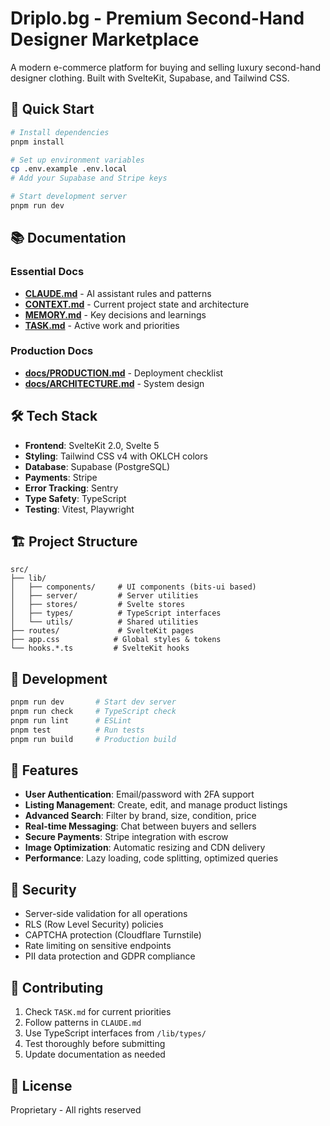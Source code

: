 # Driplo.bg - Premium Second-Hand Designer Marketplace

A modern e-commerce platform for buying and selling luxury second-hand designer clothing. Built with SvelteKit, Supabase, and Tailwind CSS.

## 🚀 Quick Start

```bash
# Install dependencies
pnpm install

# Set up environment variables
cp .env.example .env.local
# Add your Supabase and Stripe keys

# Start development server
pnpm run dev
```

## 📚 Documentation

### Essential Docs
- **[CLAUDE.md](./CLAUDE.md)** - AI assistant rules and patterns
- **[CONTEXT.md](./CONTEXT.md)** - Current project state and architecture
- **[MEMORY.md](./MEMORY.md)** - Key decisions and learnings
- **[TASK.md](./TASK.md)** - Active work and priorities

### Production Docs
- **[docs/PRODUCTION.md](./docs/PRODUCTION.md)** - Deployment checklist
- **[docs/ARCHITECTURE.md](./docs/ARCHITECTURE.md)** - System design

## 🛠 Tech Stack

- **Frontend**: SvelteKit 2.0, Svelte 5
- **Styling**: Tailwind CSS v4 with OKLCH colors
- **Database**: Supabase (PostgreSQL)
- **Payments**: Stripe
- **Error Tracking**: Sentry
- **Type Safety**: TypeScript
- **Testing**: Vitest, Playwright

## 🏗 Project Structure

```
src/
├── lib/
│   ├── components/     # UI components (bits-ui based)
│   ├── server/         # Server utilities
│   ├── stores/         # Svelte stores
│   ├── types/          # TypeScript interfaces
│   └── utils/          # Shared utilities
├── routes/             # SvelteKit pages
├── app.css            # Global styles & tokens
└── hooks.*.ts         # SvelteKit hooks
```

## 🔧 Development

```bash
pnpm run dev       # Start dev server
pnpm run check     # TypeScript check
pnpm run lint      # ESLint
pnpm test          # Run tests
pnpm run build     # Production build
```

## 🚀 Features

- **User Authentication**: Email/password with 2FA support
- **Listing Management**: Create, edit, and manage product listings
- **Advanced Search**: Filter by brand, size, condition, price
- **Real-time Messaging**: Chat between buyers and sellers
- **Secure Payments**: Stripe integration with escrow
- **Image Optimization**: Automatic resizing and CDN delivery
- **Performance**: Lazy loading, code splitting, optimized queries

## 🔐 Security

- Server-side validation for all operations
- RLS (Row Level Security) policies
- CAPTCHA protection (Cloudflare Turnstile)
- Rate limiting on sensitive endpoints
- PII data protection and GDPR compliance

## 🤝 Contributing

1. Check `TASK.md` for current priorities
2. Follow patterns in `CLAUDE.md`
3. Use TypeScript interfaces from `/lib/types/`
4. Test thoroughly before submitting
5. Update documentation as needed

## 📄 License

Proprietary - All rights reserved
